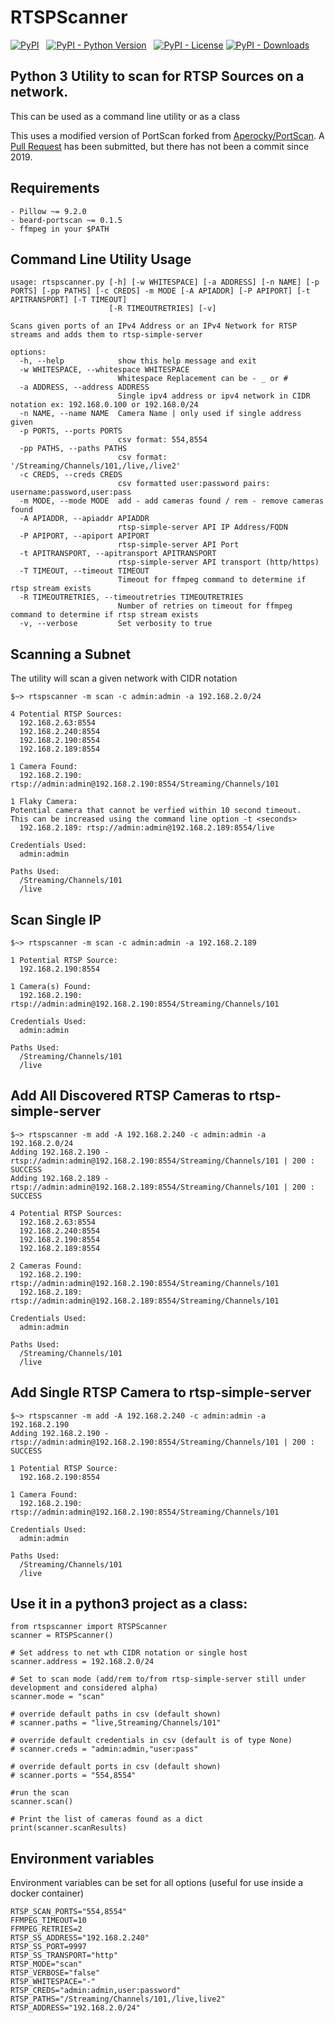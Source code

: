 # RTSPScanner

[![PyPI](https://img.shields.io/pypi/v/rtspscanner)](https://pypi.org/project/rtspscanner/) &nbsp; [![PyPI - Python Version](https://img.shields.io/pypi/pyversions/rtspscanner)](https://pypi.org/project/rtspscanner/) &nbsp; [![PyPI - License](https://img.shields.io/pypi/l/rtspscanner)](https://pypi.org/project/rtspscanner/) [![PyPI - Downloads](https://img.shields.io/pypi/dm/portscanner)](https://pypi.org/project/rtspscanner/)

## Python 3 Utility to scan for RTSP Sources on a network.
This can be used as a command line utility or as a class

This uses a modified version of PortScan forked from [Aperocky/PortScan](https://github.com/Aperocky/PortScan).
A [Pull Request](https://github.com/Aperocky/PortScan/pull/1) has been submitted, but there has not been a commit since 2019.

## Requirements
    - Pillow ~= 9.2.0
    - beard-portscan ~= 0.1.5
    - ffmpeg in your $PATH

## Command Line Utility Usage
```
usage: rtspscanner.py [-h] [-w WHITESPACE] [-a ADDRESS] [-n NAME] [-p PORTS] [-pp PATHS] [-c CREDS] -m MODE [-A APIADDR] [-P APIPORT] [-t APITRANSPORT] [-T TIMEOUT]
                      [-R TIMEOUTRETRIES] [-v]

Scans given ports of an IPv4 Address or an IPv4 Network for RTSP streams and adds them to rtsp-simple-server

options:
  -h, --help            show this help message and exit
  -w WHITESPACE, --whitespace WHITESPACE
                        Whitespace Replacement can be - _ or #
  -a ADDRESS, --address ADDRESS
                        Single ipv4 address or ipv4 network in CIDR notation ex: 192.168.0.100 or 192.168.0/24
  -n NAME, --name NAME  Camera Name | only used if single address given
  -p PORTS, --ports PORTS
                        csv format: 554,8554
  -pp PATHS, --paths PATHS
                        csv format: '/Streaming/Channels/101,/live,/live2'
  -c CREDS, --creds CREDS
                        csv formatted user:password pairs: username:password,user:pass
  -m MODE, --mode MODE  add - add cameras found / rem - remove cameras found
  -A APIADDR, --apiaddr APIADDR
                        rtsp-simple-server API IP Address/FQDN
  -P APIPORT, --apiport APIPORT
                        rtsp-simple-server API Port
  -t APITRANSPORT, --apitransport APITRANSPORT
                        rtsp-simple-server API transport (http/https)
  -T TIMEOUT, --timeout TIMEOUT
                        Timeout for ffmpeg command to determine if rtsp stream exists
  -R TIMEOUTRETRIES, --timeoutretries TIMEOUTRETRIES
                        Number of retries on timeout for ffmpeg command to determine if rtsp stream exists
  -v, --verbose         Set verbosity to true
```
## Scanning a Subnet
The utility will scan a given network with CIDR notation
```
$~> rtspscanner -m scan -c admin:admin -a 192.168.2.0/24

4 Potential RTSP Sources:
  192.168.2.63:8554
  192.168.2.240:8554
  192.168.2.190:8554
  192.168.2.189:8554

1 Camera Found:
  192.168.2.190: rtsp://admin:admin@192.168.2.190:8554/Streaming/Channels/101

1 Flaky Camera:
Potential camera that cannot be verfied within 10 second timeout.
This can be increased using the command line option -t <seconds>
  192.168.2.189: rtsp://admin:admin@192.168.2.189:8554/live

Credentials Used:
  admin:admin

Paths Used:
  /Streaming/Channels/101
  /live
```

## Scan Single IP

```
$~> rtspscanner -m scan -c admin:admin -a 192.168.2.189

1 Potential RTSP Source:
  192.168.2.190:8554

1 Camera(s) Found:
  192.168.2.190: rtsp://admin:admin@192.168.2.190:8554/Streaming/Channels/101

Credentials Used:
  admin:admin

Paths Used:
  /Streaming/Channels/101
  /live
```

## Add All Discovered RTSP Cameras to rtsp-simple-server

```
$~> rtspscanner -m add -A 192.168.2.240 -c admin:admin -a 192.168.2.0/24
Adding 192.168.2.190 - rtsp://admin:admin@192.168.2.190:8554/Streaming/Channels/101 | 200 : SUCCESS
Adding 192.168.2.189 - rtsp://admin:admin@192.168.2.189:8554/Streaming/Channels/101 | 200 : SUCCESS

4 Potential RTSP Sources:
  192.168.2.63:8554
  192.168.2.240:8554
  192.168.2.190:8554
  192.168.2.189:8554

2 Cameras Found:
  192.168.2.190: rtsp://admin:admin@192.168.2.190:8554/Streaming/Channels/101
  192.168.2.189: rtsp://admin:admin@192.168.2.189:8554/Streaming/Channels/101

Credentials Used:
  admin:admin

Paths Used:
  /Streaming/Channels/101
  /live
```

## Add Single RTSP Camera to rtsp-simple-server

```
$~> rtspscanner -m add -A 192.168.2.240 -c admin:admin -a 192.168.2.190
Adding 192.168.2.190 - rtsp://admin:admin@192.168.2.190:8554/Streaming/Channels/101 | 200 : SUCCESS

1 Potential RTSP Source:
  192.168.2.190:8554

1 Camera Found:
  192.168.2.190: rtsp://admin:admin@192.168.2.190:8554/Streaming/Channels/101

Credentials Used:
  admin:admin

Paths Used:
  /Streaming/Channels/101
  /live
```

## Use it in a python3 project as a class:
```
from rtspscanner import RTSPScanner
scanner = RTSPScanner()

# Set address to net wth CIDR notation or single host
scanner.address = 192.168.2.0/24

# Set to scan mode (add/rem to/from rtsp-simple-server still under development and considered alpha)
scanner.mode = "scan"

# override default paths in csv (default shown)
# scanner.paths = "live,Streaming/Channels/101"

# override default credentials in csv (default is of type None)
# scanner.creds = "admin:admin,"user:pass"

# override default ports in csv (default shown)
# scanner.ports = "554,8554"

#run the scan
scanner.scan()

# Print the list of cameras found as a dict
print(scanner.scanResults)
```

## Environment variables
Environment variables can be set for all options (useful for use inside a docker container)
```
RTSP_SCAN_PORTS="554,8554"
FFMPEG_TIMEOUT=10
FFMPEG_RETRIES=2
RTSP_SS_ADDRESS="192.168.2.240"
RTSP_SS_PORT=9997
RTSP_SS_TRANSPORT="http"
RTSP_MODE="scan"
RTSP_VERBOSE="false"
RTSP_WHITESPACE="-"
RTSP_CREDS="admin:admin,user:password"
RTSP_PATHS="/Streaming/Channels/101,/live,live2"
RTSP_ADDRESS="192.168.2.0/24"
```